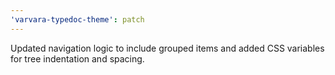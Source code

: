 ```yaml
---
'varvara-typedoc-theme': patch
---
```


Updated navigation logic to include grouped items and added CSS variables for tree indentation and spacing.
